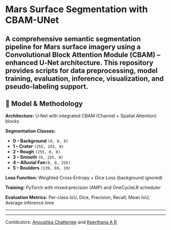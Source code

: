 
#  Mars Surface Segmentation with CBAM-UNet

A comprehensive semantic segmentation pipeline for Mars surface imagery using a Convolutional Block Attention Module (CBAM) – enhanced U‑Net architecture. This repository provides scripts for data preprocessing, model training, evaluation, inference, visualization, and pseudo‑labeling support.
---

## 🧠 Model & Methodology

**Architecture:** U‑Net with integrated CBAM (Channel + Spatial Attention) blocks

**Segmentation Classes:**

* **0 – Background**  `(0, 0, 0)`
* **1 – Crater**      `(255, 255, 0)`
* **2 – Rough**       `(255, 0, 0)`
* **3 – Smooth**      `(0, 255, 0)`
* **4 – Alluvial Fan**`(0, 0, 255)`
* **5 – Boulders**    `(139, 69, 19)`

**Loss Function:** Weighted Cross‑Entropy + Dice Loss (background ignored)

**Training:** PyTorch with mixed‑precision (AMP) and OneCycleLR scheduler

**Evaluation Metrics:** Per-class IoU, Dice, Precision, Recall; Mean IoU; Average inference time

---

---
Contibutors: [Anoushka Chatterjee](https://github.com/anoushkaacc) and [Keerthana A R](https://github.com/KeerthanaKodes)
